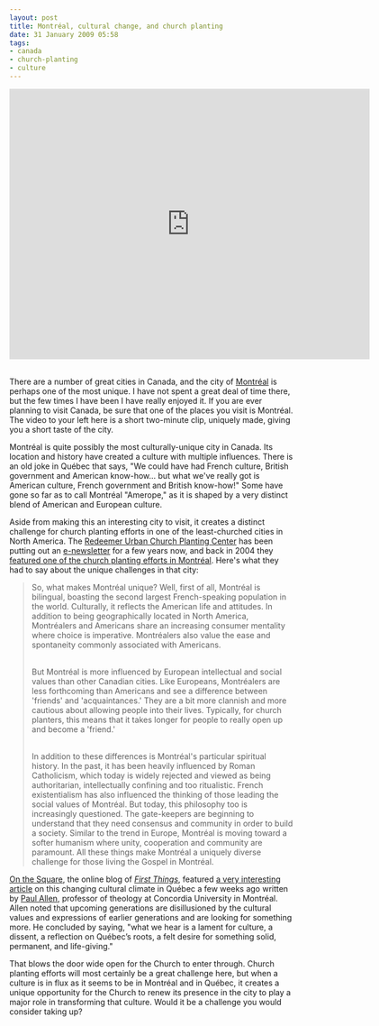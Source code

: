 ```yaml
---
layout: post
title: Montréal, cultural change, and church planting
date: 31 January 2009 05:58
tags:
- canada
- church-planting
- culture
---
```

<iframe width="640" height="480" src="http://www.youtube.com/embed/a5Ob9qpmeLc?rel=0" frameborder="0" allowfullscreen></iframe><br><br>
<p>There are a number of great cities in Canada, and the city of <a href="http://en.wikipedia.org/wiki/Montr%C3%A9al">Montr&eacute;al</a> is perhaps one of the most unique.  I have not spent a great deal of time there, but the few times I have been I have really enjoyed it.  If you are ever planning to visit Canada, be sure that one of the places you visit is Montr&eacute;al.  The video to your left here is a short two-minute clip, uniquely made, giving you a short taste of the city.</p>
<p>Montr&eacute;al is quite possibly the most culturally-unique city in Canada.  Its location and history have created a culture with multiple influences.  There is an old joke in Qu&eacute;bec that says, "We could have had French          culture, British government and American know-how... but what we've really          got is American culture, French government and British know-how!" Some have gone so far as to call Montr&eacute;al "Amerope," as it is shaped by a very distinct blend of American and European culture.</p>
<p>Aside from making this an interesting city to visit, it creates a distinct challenge for church planting efforts in one of the least-churched cities in North America.  The <a href="http://www.redeemer2.com/rcpc/index.cfm">Redeemer Urban Church Planting Center</a> has been putting out an <a href="http://www.redeemer2.com/rcpc/index.cfm?fuseaction=blueprint">e-newsletter</a> for a few years now, and back in 2004 they <a href="http://www.redeemer2.com/themovement/issues/2004/april/amerope_observations.html">featured one of the church planting efforts in Montr&eacute;al</a>.  Here's what they had to say about the unique challenges in that city:</p>

<blockquote>
So, what makes Montr&eacute;al unique? Well, first of all, Montr&eacute;al is bilingual, boasting the second largest French-speaking population in the world. Culturally, it reflects the American life and attitudes. In addition to being geographically located in North America, Montr&eacute;alers and Americans share an increasing consumer mentality where choice is imperative. Montr&eacute;alers also value the ease and spontaneity commonly associated with Americans.<br /><br />

But Montr&eacute;al is more influenced by European intellectual and social values than other Canadian cities. Like Europeans, Montr&eacute;alers are less forthcoming than Americans and see a difference between 'friends' and 'acquaintances.' They are a bit more clannish and more cautious about allowing people into their lives. Typically, for church planters, this means that it takes longer for people to really open up and become a 'friend.'<br /><br />

In addition to these differences is Montr&eacute;al's particular spiritual history. In the past, it has been heavily influenced by Roman Catholicism, which today is widely rejected and viewed as being authoritarian, intellectually confining and too ritualistic. French existentialism has also influenced the thinking of those leading the social values of Montr&eacute;al. But today, this philosophy too is increasingly questioned. The gate-keepers are beginning to understand that they need consensus and community in order to build a society. Similar to the trend in Europe, Montr&eacute;al is moving toward a softer humanism where unity, cooperation and community are paramount. All these things make Montr&eacute;al a uniquely diverse challenge for those living the Gospel in Montr&eacute;al.</blockquote>

<p><a href="http://www.firstthings.com/onthesquare/">On the Square</a>, the online blog of <a href="http://www.firstthings.com/"><span style="font-style: italic;">First Things</span></a>, featured <a href="http://www.firstthings.com/onthesquare/?p=1272">a very interesting article</a> on this changing cultural climate in Qu&eacute;bec a few weeks ago written by <a href="http://theology.concordia.ca/faculty/allen.php">Paul Allen</a>, professor of theology at Concordia University in Montr&eacute;al.  Allen noted that upcoming generations are disillusioned by the cultural values and expressions of earlier generations and are looking for something more.  He concluded by saying, "what we hear is a lament for culture, a dissent, a reflection on Qu&eacute;bec&rsquo;s roots, a felt desire for something solid, permanent, and life-giving."</p>

That blows the door wide open for the Church to enter through.  Church planting efforts will most certainly be a great challenge here, but when a culture is in flux as it seems to be in Montr&eacute;al and in Qu&eacute;bec, it creates a unique opportunity for the Church to renew its presence in the city to play a major role in transforming that culture.  Would it be a challenge you would consider taking up?
